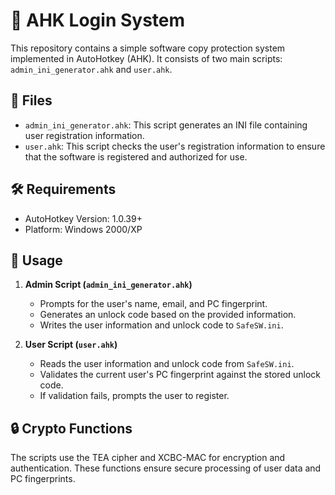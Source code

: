 # 🔐 AHK Login System

This repository contains a simple software copy protection system implemented in AutoHotkey (AHK). It consists of two main scripts: `admin_ini_generator.ahk` and `user.ahk`.

## 📂 Files

- `admin_ini_generator.ahk`: This script generates an INI file containing user registration information.
- `user.ahk`: This script checks the user's registration information to ensure that the software is registered and authorized for use.

## 🛠️ Requirements

- AutoHotkey Version: 1.0.39+
- Platform: Windows 2000/XP

## 📜 Usage

1. **Admin Script (`admin_ini_generator.ahk`)**
    - Prompts for the user's name, email, and PC fingerprint.
    - Generates an unlock code based on the provided information.
    - Writes the user information and unlock code to `SafeSW.ini`.

2. **User Script (`user.ahk`)**
    - Reads the user information and unlock code from `SafeSW.ini`.
    - Validates the current user's PC fingerprint against the stored unlock code.
    - If validation fails, prompts the user to register.

## 🔒 Crypto Functions

The scripts use the TEA cipher and XCBC-MAC for encryption and authentication. These functions ensure secure processing of user data and PC fingerprints.
